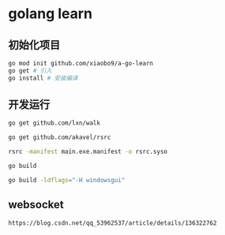 # golang learn

## 初始化项目

```bash
go mod init github.com/xiaobo9/a-go-learn
go get # 引入
go install # 安装编译
```

## 开发运行

```bash
go get github.com/lxn/walk

go get github.com/akavel/rsrc

rsrc -manifest main.exe.manifest -o rsrc.syso

go build

go build -ldflags="-H windowsgui"
```

## websocket

`https://blog.csdn.net/qq_53962537/article/details/136322762`

